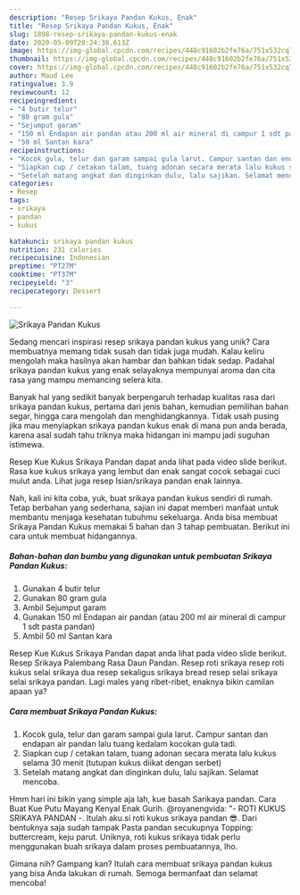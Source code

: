```yaml
---
description: "Resep Srikaya Pandan Kukus, Enak"
title: "Resep Srikaya Pandan Kukus, Enak"
slug: 1898-resep-srikaya-pandan-kukus-enak
date: 2020-05-09T20:24:38.613Z
image: https://img-global.cpcdn.com/recipes/448c91602b2fe76a/751x532cq70/srikaya-pandan-kukus-foto-resep-utama.jpg
thumbnail: https://img-global.cpcdn.com/recipes/448c91602b2fe76a/751x532cq70/srikaya-pandan-kukus-foto-resep-utama.jpg
cover: https://img-global.cpcdn.com/recipes/448c91602b2fe76a/751x532cq70/srikaya-pandan-kukus-foto-resep-utama.jpg
author: Maud Lee
ratingvalue: 3.9
reviewcount: 12
recipeingredient:
- "4 butir telur"
- "80 gram gula"
- "Sejumput garam"
- "150 ml Endapan air pandan atau 200 ml air mineral di campur 1 sdt pasta pandan"
- "50 ml Santan kara"
recipeinstructions:
- "Kocok gula, telur dan garam sampai gula larut. Campur santan dan endapan air pandan lalu tuang kedalam kocokan gula tadi."
- "Siapkan cup / cetakan talam, tuang adonan secara merata lalu kukus selama 30 menit (tutupan kukus diikat dengan serbet)"
- "Setelah matang angkat dan dinginkan dulu, lalu sajikan. Selamat mencoba."
categories:
- Resep
tags:
- srikaya
- pandan
- kukus

katakunci: srikaya pandan kukus 
nutrition: 231 calories
recipecuisine: Indonesian
preptime: "PT27M"
cooktime: "PT37M"
recipeyield: "3"
recipecategory: Dessert

---
```



![Srikaya Pandan Kukus](https://img-global.cpcdn.com/recipes/448c91602b2fe76a/751x532cq70/srikaya-pandan-kukus-foto-resep-utama.jpg)

Sedang mencari inspirasi resep srikaya pandan kukus yang unik? Cara membuatnya memang tidak susah dan tidak juga mudah. Kalau keliru mengolah maka hasilnya akan hambar dan bahkan tidak sedap. Padahal srikaya pandan kukus yang enak selayaknya mempunyai aroma dan cita rasa yang mampu memancing selera kita.

Banyak hal yang sedikit banyak berpengaruh terhadap kualitas rasa dari srikaya pandan kukus, pertama dari jenis bahan, kemudian pemilihan bahan segar, hingga cara mengolah dan menghidangkannya. Tidak usah pusing jika mau menyiapkan srikaya pandan kukus enak di mana pun anda berada, karena asal sudah tahu triknya maka hidangan ini mampu jadi suguhan istimewa.

Resep Kue Kukus Srikaya Pandan dapat anda lihat pada video slide berikut. Rasa kue kukus srikaya yang lembut dan enak sangat cocok sebagai cuci mulut anda. Lihat juga resep Isian/srikaya pandan enak lainnya.


Nah, kali ini kita coba, yuk, buat srikaya pandan kukus sendiri di rumah. Tetap berbahan yang sederhana, sajian ini dapat memberi manfaat untuk membantu menjaga kesehatan tubuhmu sekeluarga. Anda bisa membuat Srikaya Pandan Kukus memakai 5 bahan dan 3 tahap pembuatan. Berikut ini cara untuk membuat hidangannya.

<!--inarticleads1-->

##### Bahan-bahan dan bumbu yang digunakan untuk pembuatan Srikaya Pandan Kukus:

1. Gunakan 4 butir telur
1. Gunakan 80 gram gula
1. Ambil Sejumput garam
1. Gunakan 150 ml Endapan air pandan (atau 200 ml air mineral di campur 1 sdt pasta pandan)
1. Ambil 50 ml Santan kara


Resep Kue Kukus Srikaya Pandan dapat anda lihat pada video slide berikut. Resep Srikaya Palembang Rasa Daun Pandan. Resep roti srikaya resep roti kukus selai srikaya dua resep sekaligus srikaya bread resep selai srikaya selai srikaya pandan. Lagi males yang ribet-ribet, enaknya bikin camilan apaan ya? 

<!--inarticleads2-->

##### Cara membuat Srikaya Pandan Kukus:

1. Kocok gula, telur dan garam sampai gula larut. Campur santan dan endapan air pandan lalu tuang kedalam kocokan gula tadi.
1. Siapkan cup / cetakan talam, tuang adonan secara merata lalu kukus selama 30 menit (tutupan kukus diikat dengan serbet)
1. Setelah matang angkat dan dinginkan dulu, lalu sajikan. Selamat mencoba.


Hmm hari ini bikin yang simple aja lah, kue basah Sarikaya pandan. Cara Buat Kue Putu Mayang Kenyal Enak Gurih. @royanengvida: &#34;- ROTI KUKUS SRIKAYA PANDAN -. Itulah aku.si roti kukus srikaya pandan 😎. Dari bentuknya saja sudah tampak Pasta pandan secukupnya Topping: buttercream, keju parut. Uniknya, roti kukus srikaya tidak perlu menggunakan buah srikaya dalam proses pembuatannya, lho. 

Gimana nih? Gampang kan? Itulah cara membuat srikaya pandan kukus yang bisa Anda lakukan di rumah. Semoga bermanfaat dan selamat mencoba!
